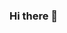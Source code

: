 ### Hi there 👋

<!--
**shxhbukx/shxhbukx** is a ✨ _special_ ✨ repository because its `README.md` (this file) appears on your GitHub profile.

Here are some ideas to get you started:

- 🔭 I’m currently working on a Chatbot
- 🌱 I’m currently learning C++
- 👯 I’m looking to collaborate on a project
- 🤔 I’m looking for help with Python
- 💬 Ask me about anything
- 📫 How to reach me: shehriyarbukhari0@gmail.com
- 😄 Pronouns: He | Him
- ⚡ Fun fact: I am 15 years old.
-->
